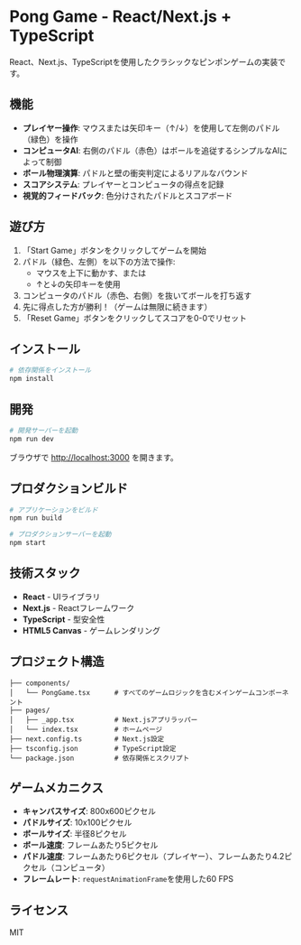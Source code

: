# Pong Game - React/Next.js + TypeScript

React、Next.js、TypeScriptを使用したクラシックなピンポンゲームの実装です。

## 機能

- **プレイヤー操作**: マウスまたは矢印キー（↑/↓）を使用して左側のパドル（緑色）を操作
- **コンピュータAI**: 右側のパドル（赤色）はボールを追従するシンプルなAIによって制御
- **ボール物理演算**: パドルと壁の衝突判定によるリアルなバウンド
- **スコアシステム**: プレイヤーとコンピュータの得点を記録
- **視覚的フィードバック**: 色分けされたパドルとスコアボード

## 遊び方

1. 「Start Game」ボタンをクリックしてゲームを開始
2. パドル（緑色、左側）を以下の方法で操作:
   - マウスを上下に動かす、または
   - ↑と↓の矢印キーを使用
3. コンピュータのパドル（赤色、右側）を抜いてボールを打ち返す
4. 先に得点した方が勝利！（ゲームは無限に続きます）
5. 「Reset Game」ボタンをクリックしてスコアを0-0でリセット

## インストール

```bash
# 依存関係をインストール
npm install
```

## 開発

```bash
# 開発サーバーを起動
npm run dev
```

ブラウザで [http://localhost:3000](http://localhost:3000) を開きます。

## プロダクションビルド

```bash
# アプリケーションをビルド
npm run build

# プロダクションサーバーを起動
npm start
```

## 技術スタック

- **React** - UIライブラリ
- **Next.js** - Reactフレームワーク
- **TypeScript** - 型安全性
- **HTML5 Canvas** - ゲームレンダリング

## プロジェクト構造

```
├── components/
│   └── PongGame.tsx      # すべてのゲームロジックを含むメインゲームコンポーネント
├── pages/
│   ├── _app.tsx          # Next.jsアプリラッパー
│   └── index.tsx         # ホームページ
├── next.config.ts        # Next.js設定
├── tsconfig.json         # TypeScript設定
└── package.json          # 依存関係とスクリプト
```

## ゲームメカニクス

- **キャンバスサイズ**: 800x600ピクセル
- **パドルサイズ**: 10x100ピクセル
- **ボールサイズ**: 半径8ピクセル
- **ボール速度**: フレームあたり5ピクセル
- **パドル速度**: フレームあたり6ピクセル（プレイヤー）、フレームあたり4.2ピクセル（コンピュータ）
- **フレームレート**: `requestAnimationFrame`を使用した60 FPS

## ライセンス

MIT

